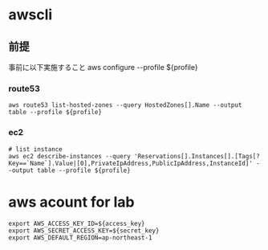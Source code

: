# awscli
## 前提
事前に以下実施すること
aws configure --profile ${profile}
### route53
```
aws route53 list-hosted-zones --query HostedZones[].Name --output table --profile ${profile}
```
### ec2
```
# list instance
aws ec2 describe-instances --query 'Reservations[].Instances[].[Tags[?Key==`Name`].Value|[0],PrivateIpAddress,PublicIpAddress,InstanceId]' --output table --profile ${profile}

```

# aws acount for lab
```
export AWS_ACCESS_KEY_ID=${access_key}
export AWS_SECRET_ACCESS_KEY=${secret_key}
export AWS_DEFAULT_REGION=ap-northeast-1
```
